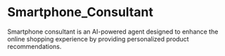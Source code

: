 # Smartphone_Consultant
Smartphone consultant is an AI-powered agent designed to enhance the online shopping experience by providing personalized product recommendations.
